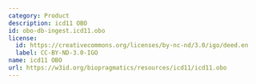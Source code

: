 ```yaml
---
category: Product
description: icd11 OBO
id: obo-db-ingest.icd11.obo
license:
  id: https://creativecommons.org/licenses/by-nc-nd/3.0/igo/deed.en
  label: CC-BY-ND-3.0-IGO
name: icd11 OBO
url: https://w3id.org/biopragmatics/resources/icd11/icd11.obo
---
```

